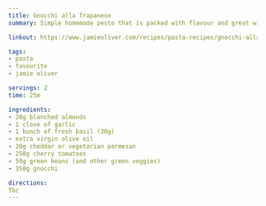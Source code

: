 ```yaml
---
title: Gnocchi alla Trapanese
summary: Simple homemade pesto that is packed with flavour and great with gnocchi or pasta

linkout: https://www.jamieoliver.com/recipes/pasta-recipes/gnocchi-alla-trapanese/

tags:
- pasta
- favourite
- jamie oliver

servings: 2
time: 25m

ingredients:
- 20g blanched almonds
- 1 clove of garlic
- 1 bunch of fresh basil (30g)
- extra virgin olive oil
- 20g cheddar or vegetarian parmesan 
- 250g cherry tomatoes 
- 50g green beans (and other green veggies)
- 350g gnocchi

directions:
Tbc
---
```

